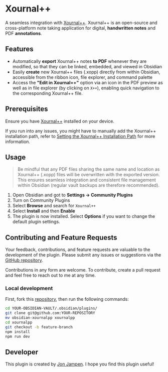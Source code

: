 # Xournal++

A seamless integration with [Xournal++](https://xournalpp.github.io). Xournal++ is an open-source and cross-platform note taking application for digital, **handwritten notes** and PDF **annotations**.

## Features

-   Automatically **export** Xournal++ notes **to PDF** whenever they are modified, so that they can be linked, embedded, and viewed in Obsidian
-   Easily **create** new Xournal++ files (.xopp) directly from within Obsidian, accessible from the ribbon icon, file explorer, and command palette
-   Access the **"Edit in Xournal++"** option via an icon in the PDF preview as well as in file explorer (by clicking on `X++`), enabling quick navigation to the corresponding Xournal++ file.

## Prerequisites

Ensure you have [Xournal++](https://xournalpp.github.io) installed on your device.

If you run into any issues, you might have to manually add the Xournal++ installation path, refer to [Setting the Xournal++ Installation Path](https://github.com/jonjampen/obsidian-xournalpp/blob/master/docs/path.md) for more information.

## Usage

> Be mindful that any PDF files sharing the same name and location as Xournal++ (.xopp) files will be overwritten with the exported version. This ensures seamless integration and consistent file management within Obsidian (regular vault backups are therefore recommended).

1. Open Obsidian and got to **Settings → Community Plugins**
1. Turn on Community Plugins
1. Select **Browse** and search for `Xournal++`
1. Select **Install** and then **Enable**
1. The plugin is now installed. Select **Options** if you want to change the default plugin settings.

## Contributing and Feature Requests

Your feedback, contributions, and feature requests are valuable to the development of the plugin. Please submit any issues or suggestions via the [GitHub repository](https://github.com/jonjampen/obsidian-xournalpp/issues).

Contributions in any form are welcome. To contribute, create a pull request and feel free to reach out to me at any time.

### Local development

First, fork this [repository](https://github.com/jonjampen/obsidian-xournalpp), then run the following commands:

```bash
cd YOUR-OBSIDIAN-VAULT/.obsidian/plugins/
git clone git@github.com:YOUR-REPOSITORY
mv obsidian-xournalpp xournalpp
cd xournalpp
git checkout -b feature-branch
npm install
npm run dev
```

## Developer

This plugin is created by [Jon Jampen](mailto:hello@jonjampen.ch). I hope you find this plugin useful!
